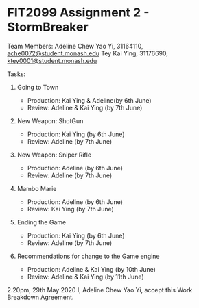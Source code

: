 # FIT2099 Assignment 2 - StormBreaker

Team Members:
Adeline Chew Yao Yi, 31164110, ache0072@student.monash.edu
Tey Kai Ying, 31176690, ktey0001@student.monash.edu

Tasks:
1. Going to Town
    - Production: Kai Ying & Adeline(by 6th June)
    - Review: Adeline & Kai Ying (by 7th June)
    
1. New Weapon: ShotGun
    - Production: Kai Ying (by 6th June)
    - Review: Adeline (by 7th June)
    
1. New Weapon: Sniper Rifle
    - Production: Adeline (by 6th June)
    - Review: Adeline (by 7th June)

1. Mambo Marie
    - Production: Adeline (by 6th June)
    - Review: Kai Ying (by 7th June)
    
1. Ending the Game
    - Production: Kai Ying (by 6th June)
    - Review: Adeline (by 7th June)
    
1. Recommendations for change to the Game engine
    - Production: Adeline & Kai Ying (by 10th June)
    - Review: Adeline & Kai Ying (by 11th June)
    
2.20pm, 29th May 2020
I, Adeline Chew Yao Yi, accept this Work Breakdown Agreement.   
